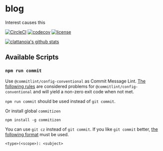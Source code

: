 # blog
Interest causes this

[![CircleCI](https://circleci.com/gh/clattanoia/blog.svg?style=svg)](https://app.circleci.com/pipelines/github/clattanoia)
[![codecov](https://codecov.io/gh/clattanoia/blog/branch/main/graph/badge.svg?token=U7Epgl4FE6)](https://codecov.io/gh/clattanoia/blog)
[![license](https://img.shields.io/npm/l/express.svg)](https://opensource.org/licenses/MIT)

[![clattanoia's github stats](https://github-readme-stats.vercel.app/api?username=clattanoia)](https://github.com/anuraghazra/github-readme-stats)


## Available Scripts
### `npm run commit`

Use `@commitlint/config-conventional` as Commit Message Lint. [The following rules](https://github.com/conventional-changelog/commitlint/tree/master/%40commitlint/config-conventional#problems) are considered problems for `@commitlint/config-conventional` and will yield a non-zero exit code when not met.

`npm run commit` should be used instead of `git commit`.

Or install global `commitizen`
```
npm install -g commitizen
```
You can use `git cz` instead of `git commit`.
If you like `git commit` better, [the following format](https://www.ruanyifeng.com/blog/2016/01/commit_message_change_log.html) must be used.
```
<type>(<scope>): <subject>
```